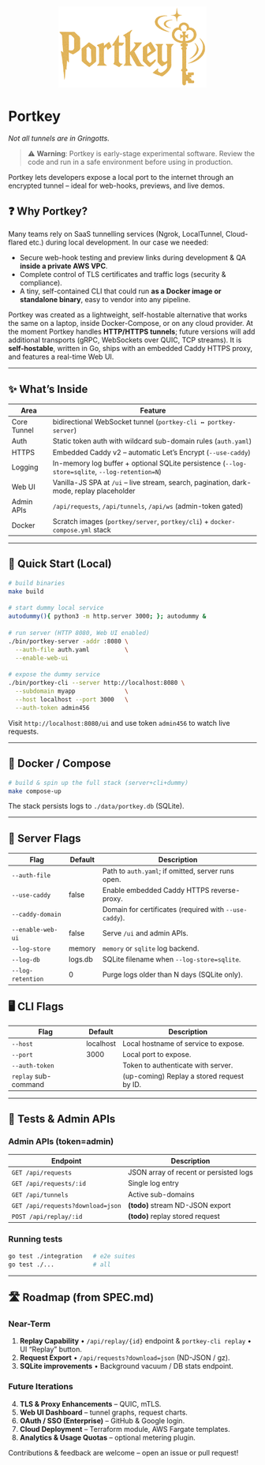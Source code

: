 <p align="center">
  <img src="logo.png" alt="Portkey Logo" width="300"/>
</p>

# Portkey

_Not all tunnels are in Gringotts._

> ⚠️ **Warning**: Portkey is early-stage experimental software. Review the code and run in a safe environment before using in production.

Portkey lets developers expose a local port to the internet through an encrypted tunnel – ideal for web-hooks, previews, and live demos.

## ❓ Why Portkey?

Many teams rely on SaaS tunnelling services (Ngrok, LocalTunnel, Cloud-flared etc.) during local development. In our case we needed:

- Secure web-hook testing and preview links during development & QA **inside a private AWS VPC**.
- Complete control of TLS certificates and traffic logs (security & compliance).
- A tiny, self-contained CLI that could run **as a Docker image or standalone binary**, easy to vendor into any pipeline.

Portkey was created as a lightweight, self-hostable alternative that works the same on a laptop, inside Docker-Compose, or on any cloud provider.
At the moment Portkey handles **HTTP/HTTPS tunnels**; future versions will add additional transports (gRPC, WebSockets over QUIC, TCP streams).
It is **self-hostable**, written in Go, ships with an embedded Caddy HTTPS proxy, and features a real-time Web UI.

---

## ✨ What’s Inside

| Area        | Feature                                                                                        |
| ----------- | ---------------------------------------------------------------------------------------------- |
| Core Tunnel | bidirectional WebSocket tunnel (`portkey-cli ↔ portkey-server`)                                |
| Auth        | Static token auth with wildcard sub-domain rules (`auth.yaml`)                                 |
| HTTPS       | Embedded Caddy v2 – automatic Let’s Encrypt (`--use-caddy`)                                    |
| Logging     | In-memory log buffer + optional SQLite persistence (`--log-store=sqlite`, `--log-retention=N`) |
| Web UI      | Vanilla-JS SPA at `/ui` – live stream, search, pagination, dark-mode, replay placeholder       |
| Admin APIs  | `/api/requests`, `/api/tunnels`, `/api/ws` (admin-token gated)                                 |
| Docker      | Scratch images (`portkey/server`, `portkey/cli`) + `docker-compose.yml` stack                  |

---

## 🏁 Quick Start (Local)

```bash
# build binaries
make build

# start dummy local service
autodummy(){ python3 -m http.server 3000; }; autodummy &

# run server (HTTP 8080, Web UI enabled)
./bin/portkey-server -addr :8080 \
  --auth-file auth.yaml          \
  --enable-web-ui

# expose the dummy service
./bin/portkey-cli --server http://localhost:8080 \
  --subdomain myapp              \
  --host localhost --port 3000   \
  --auth-token admin456
```

Visit `http://localhost:8080/ui` and use token `admin456` to watch live requests.

---

## 🐳 Docker / Compose

```bash
# build & spin up the full stack (server+cli+dummy)
make compose-up
```

The stack persists logs to `./data/portkey.db` (SQLite).

---

## 🔌 Server Flags

| Flag              | Default | Description                                            |
| ----------------- | ------- | ------------------------------------------------------ |
| `--auth-file`     |         | Path to `auth.yaml`; if omitted, server runs open.     |
| `--use-caddy`     | false   | Enable embedded Caddy HTTPS reverse-proxy.             |
| `--caddy-domain`  |         | Domain for certificates (required with `--use-caddy`). |
| `--enable-web-ui` | false   | Serve `/ui` and admin APIs.                            |
| `--log-store`     | memory  | `memory` or `sqlite` log backend.                      |
| `--log-db`        | logs.db | SQLite filename when `--log-store=sqlite`.             |
| `--log-retention` | 0       | Purge logs older than N days (SQLite only).            |

## 🖥️ CLI Flags

| Flag                 | Default   | Description                                |
| -------------------- | --------- | ------------------------------------------ |
| `--host`             | localhost | Local hostname of service to expose.       |
| `--port`             | 3000      | Local port to expose.                      |
| `--auth-token`       |           | Token to authenticate with server.         |
| `replay` sub-command |           | (up-coming) Replay a stored request by ID. |

---

## 🧪 Tests & Admin APIs

### Admin APIs (token=admin)

| Endpoint                          | Description                            |
| --------------------------------- | -------------------------------------- |
| `GET /api/requests`               | JSON array of recent or persisted logs |
| `GET /api/requests/:id`           | Single log entry                       |
| `GET /api/tunnels`                | Active sub-domains                     |
| `GET /api/requests?download=json` | **(todo)** stream ND-JSON export       |
| `POST /api/replay/:id`            | **(todo)** replay stored request       |

### Running tests

```bash
go test ./integration   # e2e suites
go test ./...           # all
```

---

## 🛣️ Roadmap (from SPEC.md)

### Near-Term

1. **Replay Capability**
   • `/api/replay/{id}` endpoint & `portkey-cli replay`
   • UI “Replay” button.
2. **Request Export**
   • `/api/requests?download=json` (ND-JSON / gz).
3. **SQLite improvements**
   • Background vacuum / DB stats endpoint.

### Future Iterations

4. **TLS & Proxy Enhancements** – QUIC, mTLS.
5. **Web UI Dashboard** – tunnel graphs, request charts.
6. **OAuth / SSO (Enterprise)** – GitHub & Google login.
7. **Cloud Deployment** – Terraform module, AWS Fargate templates.
8. **Analytics & Usage Quotas** – optional metering plugin.

Contributions & feedback are welcome – open an issue or pull request!
